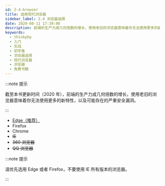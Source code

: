 ```yaml
---
id: 2-4-browser
title: 选用现代浏览器
sidebar_label: 2.4 浏览器选择
date: 2020-08-11 17:39:00
description: 前端的生产力成几何倍数的增长，使用老旧的浏览器意味着你无法使用更多的新特性，以及可能存在的严重安全漏洞。
keywords:
  - thinkphp
  - 入门
  - 实战
  - 初学者
  - 浏览器选择
  - 现代浏览器
  - 浏览器
  - 免费书籍
---
```


:::note 提示

截至本书更新时间（2020 年），前端的生产力成几何倍数的增长，使用老旧的浏览器意味着你无法使用更多的新特性，以及可能存在的严重安全漏洞。

:::

- [Edge（推荐）](https://www.microsoft.com/zh-cn/edge)
- Firefox
- Chrome
- ~~IE~~
- ~~360 浏览器~~
- ~~QQ 浏览器~~

:::note 提示

请优先选用 Edge 或者 Firefox，不要使用 IE 所有版本的浏览器。

:::
